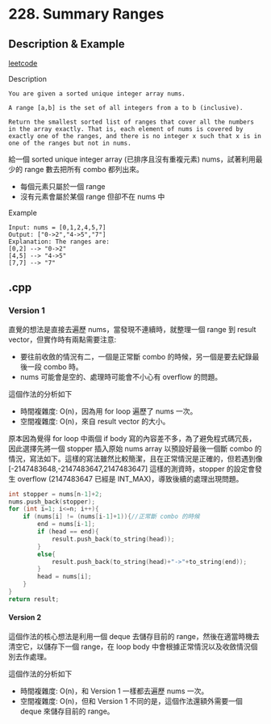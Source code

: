 # 228. Summary Ranges
## Description & Example
[leetcode](https://leetcode.com/problems/summary-ranges/)

Description
```
You are given a sorted unique integer array nums.

A range [a,b] is the set of all integers from a to b (inclusive).

Return the smallest sorted list of ranges that cover all the numbers in the array exactly. That is, each element of nums is covered by exactly one of the ranges, and there is no integer x such that x is in one of the ranges but not in nums.
```

給一個 sorted unique integer array (已排序且沒有重複元素) nums，試著利用最少的 range 數去把所有 combo 都列出來。
- 每個元素只屬於一個 range
- 沒有元素會屬於某個 range 但卻不在 nums 中

Example
```
Input: nums = [0,1,2,4,5,7]
Output: ["0->2","4->5","7"]
Explanation: The ranges are:
[0,2] --> "0->2"
[4,5] --> "4->5"
[7,7] --> "7"
```
## .cpp
### Version 1
直覺的想法是直接去遍歷 nums，當發現不連續時，就整理一個 range 到 result vector，但實作時有兩點需要注意:
- 要往前收斂的情況有二，一個是正常斷 combo 的時候，另一個是要去紀錄最後一段 combo 時。
- nums 可能會是空的、處理時可能會不小心有 overflow 的問題。

這個作法的分析如下
- 時間複雜度: O(n)，因為用 for loop 遍歷了 nums 一次。
- 空間複雜度: O(n)，來自 result vector 的大小。

原本因為覺得 for loop 中兩個 if body 寫的內容差不多，為了避免程式碼冗長，因此選擇先將一個 stopper 插入原始 nums array 以預設好最後一個斷 combo 的情況，寫法如下。這樣的寫法雖然比較簡潔，且在正常情況是正確的，但若遇到像 [-2147483648,-2147483647,2147483647] 這樣的測資時，stopper 的設定會發生 overflow (2147483647 已經是 INT_MAX)，導致後續的處理出現問題。
```cpp
int stopper = nums[n-1]+2;
nums.push_back(stopper);
for (int i=1; i<=n; i++){
    if (nums[i] != (nums[i-1]+1)){//正常斷 combo 的時候
        end = nums[i-1];
        if (head == end){
            result.push_back(to_string(head));
        }
        else{
            result.push_back(to_string(head)+"->"+to_string(end));
        }
        head = nums[i];
    }
}
return result;
```
#### Version 2
這個作法的核心想法是利用一個 deque 去儲存目前的 range，然後在適當時機去清空它，以儲存下一個 range，在 loop body 中會根據正常情況以及收斂情況個別去作處理。

這個作法的分析如下
- 時間複雜度: O(n)，和 Version 1 一樣都去遍歷 nums 一次。
- 空間複雜度: O(n)，但和 Version 1 不同的是，這個作法還額外需要一個 deque 來儲存目前的 range。